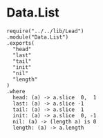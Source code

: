 # Data.List

    require("../../lib/Lead")
    .module("Data.List")
    .exports(
      "head"
      "last"
      "tail"
      "init"
      "nil"
      "length"
    )
    .where
      head: (a) -> a.slice  0,  1
      last: (a) -> a.slice -1
      tail: (a) -> a.slice  1
      init: (a) -> a.slice  0, -1
      nil: (a) -> (length a) is 0
      length: (a) -> a.length
